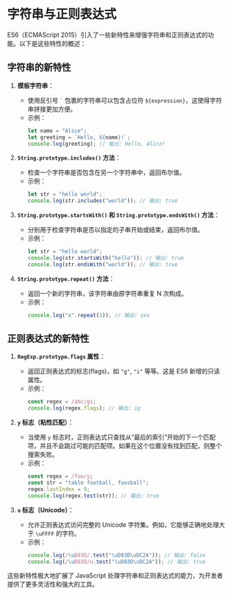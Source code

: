 # 字符串与正则表达式

ES6（ECMAScript 2015）引入了一些新特性来增强字符串和正则表达式的功能。以下是这些特性的概述：

## 字符串的新特性

1. **模板字符串**：

   - 使用反引号 `` ` `` 包裹的字符串可以包含占位符 `${expression}`，这使得字符串拼接更加方便。
   - 示例：
     ```javascript
     let name = "Alice";
     let greeting = `Hello, ${name}!`;
     console.log(greeting); // 输出: Hello, Alice!
     ```

2. **`String.prototype.includes()` 方法**：

   - 检查一个字符串是否包含在另一个字符串中，返回布尔值。
   - 示例：
     ```javascript
     let str = "hello world";
     console.log(str.includes("world")); // 输出: true
     ```

3. **`String.prototype.startsWith()` 和 `String.prototype.endsWith()` 方法**：

   - 分别用于检查字符串是否以指定的子串开始或结束，返回布尔值。
   - 示例：
     ```javascript
     let str = "hello world";
     console.log(str.startsWith("hello")); // 输出: true
     console.log(str.endsWith("world")); // 输出: true
     ```

4. **`String.prototype.repeat()` 方法**：
   - 返回一个新的字符串，该字符串由原字符串重复 N 次构成。
   - 示例：
     ```javascript
     console.log("x".repeat(3)); // 输出: xxx
     ```

## 正则表达式的新特性

1. **`RegExp.prototype.flags` 属性**：

   - 返回正则表达式的标志(flags)，如 `"g"`, `"i"` 等等。这是 ES6 新增的只读属性。
   - 示例：
     ```javascript
     const regex = /abc/gi;
     console.log(regex.flags); // 输出: ig
     ```

2. **`y` 标志（粘性匹配）**：

   - 当使用 `y` 标志时，正则表达式只查找从“最后的索引”开始的下一个匹配项，并且不会跳过可能的匹配项。如果在这个位置没有找到匹配，则整个搜索失败。
   - 示例：
     ```javascript
     const regex = /foo/y;
     const str = "table football, foosball";
     regex.lastIndex = 9;
     console.log(regex.test(str)); // 输出: true
     ```

3. **`u` 标志（Unicode）**：
   - 允许正则表达式访问完整的 Unicode 字符集。例如，它能够正确地处理大于 `\uFFFF` 的字符。
   - 示例：
     ```javascript
     console.log(/\uD83D/.test("\uD83D\uDC2A")); // 输出: false
     console.log(/\uD83D/u.test("\uD83D\uDC2A")); // 输出: true
     ```

这些新特性极大地扩展了 JavaScript 处理字符串和正则表达式的能力，为开发者提供了更多灵活性和强大的工具。
